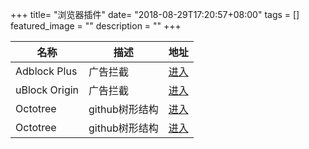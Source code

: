 +++
title= "浏览器插件"
date= "2018-08-29T17:20:57+08:00"
tags = []
featured_image = ""
description = ""
+++


|名称             |描述             |地址             |
|-----------------|-----------------|-----------------|
|Adblock Plus|广告拦截|[进入](https://adblockplus.org/)|
|uBlock Origin|广告拦截|[进入](https://github.com/gorhill/uBlock#ublock-origin)|
|Octotree|github树形结构|[进入](https://github.com/buunguyen/octotree)|
|Octotree|github树形结构|[进入](https://github.com/buunguyen/octotree)|